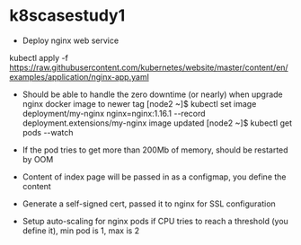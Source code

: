 # k8scasestudy1
-	Deploy nginx web service


kubectl apply -f https://raw.githubusercontent.com/kubernetes/website/master/content/en/examples/application/nginx-app.yaml

-	Should be able to handle the zero downtime (or nearly) when upgrade nginx docker image to newer tag
[node2 ~]$ kubectl set image deployment/my-nginx nginx=nginx:1.16.1 --record
deployment.extensions/my-nginx image updated
[node2 ~]$ kubectl get pods --watch

-	If the pod tries to get more than 200Mb of memory, should be restarted by OOM
-	Content of index page will be passed in as a configmap, you define the content
-	Generate a self-signed cert, passed it to nginx for SSL configuration
-	Setup auto-scaling for nginx pods if CPU tries to reach a threshold (you define it), min pod is 1, max is 2
